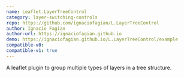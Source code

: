 ```yaml
---
name: Leaflet.LayerTreeControl
category: layer-switching-controls
repo: https://github.com/ignaciofagian/L.LayerTreeControl
author: Ignacio Fagian
author-url: https://ignaciofagian.github.io
demo: https://ignaciofagian.github.io/L.LayerTreeControl/example
compatible-v0:
compatible-v1: true
---
```


A leaflet plugin to group multiple types of layers in a tree structure.
